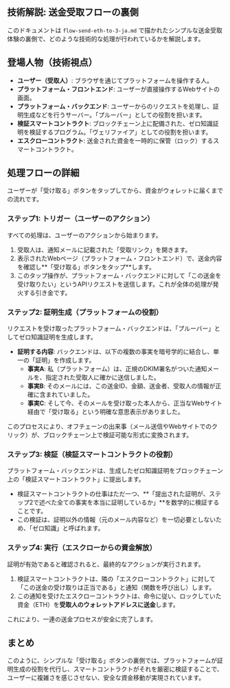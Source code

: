 ## 技術解説: 送金受取フローの裏側

このドキュメントは `flow-send-eth-to-3-ja.md` で描かれたシンプルな送金受取体験の裏側で、どのような技術的な処理が行われているかを解説します。

## 登場人物（技術視点）

*   **ユーザー（受取人）**: ブラウザを通じてプラットフォームを操作する人。
*   **プラットフォーム・フロントエンド**: ユーザーが直接操作するWebサイトの画面。
*   **プラットフォーム・バックエンド**: ユーザーからのリクエストを処理し、証明生成などを行うサーバー。「プルーバー」としての役割を担います。
*   **検証スマートコントラクト**: ブロックチェーン上に配備された、ゼロ知識証明を検証するプログラム。「ヴェリファイア」としての役割を担います。
*   **エスクローコントラクト**: 送金された資金を一時的に保管（ロック）するスマートコントラクト。

## 処理フローの詳細

ユーザーが「受け取る」ボタンをタップしてから、資金がウォレットに届くまでの流れです。

### ステップ1: トリガー（ユーザーのアクション）

すべての処理は、ユーザーのアクションから始まります。

1.  受取人は、通知メールに記載された「受取リンク」を開きます。
2.  表示されたWebページ（プラットフォーム・フロントエンド）で、送金内容を確認し**「受け取る」ボタンをタップ**します。
3.  このタップ操作が、プラットフォーム・バックエンドに対して「この送金を受け取りたい」というAPIリクエストを送信します。これが全体の処理が発火する引き金です。

### ステップ2: 証明生成（プラットフォームの役割）

リクエストを受け取ったプラットフォーム・バックエンドは、「プルーバー」としてゼロ知識証明を生成します。

*   **証明する内容**: バックエンドは、以下の複数の事実を暗号学的に結合し、単一の「証明」を作成します。
    *   **事実A**: 私（プラットフォーム）は、正規のDKIM署名がついた通知メールを、指定された受取人に確かに送信しました。
    *   **事実B**: そのメールには、この送金ID、金額、送金者、受取人の情報が正確に含まれていました。
    *   **事実C**: そして今、そのメールを受け取った本人から、正当なWebサイト経由で「受け取る」という明確な意思表示がありました。

このプロセスにより、オフチェーンの出来事（メール送信やWebサイトでのクリック）が、ブロックチェーン上で検証可能な形式に変換されます。

### ステップ3: 検証（検証スマートコントラクトの役割）

プラットフォーム・バックエンドは、生成したゼロ知識証明をブロックチェーン上の「検証スマートコントラクト」に提出します。

*   検証スマートコントラクトの仕事はただ一つ、**「提出された証明が、ステップ2で述べた全ての事実を本当に証明しているか」**を数学的に検証することです。
*   この検証は、証明以外の情報（元のメール内容など）を一切必要としないため、「ゼロ知識」と呼ばれます。

### ステップ4: 実行（エスクローからの資金解放）

証明が有効であると確認されると、最終的なアクションが実行されます。

1.  検証スマートコントラクトは、隣の「エスクローコントラクト」に対して「この送金の受け取りは正当である」と通知（関数を呼び出し）します。
2.  この通知を受けたエスクローコントラクトは、命令に従い、ロックしていた資金（ETH）を**受取人のウォレットアドレスに送金**します。

これにより、一連の送金プロセスが安全に完了します。

## まとめ

このように、シンプルな「受け取る」ボタンの裏側では、プラットフォームが証明生成の役割を代行し、スマートコントラクトがそれを厳密に検証することで、ユーザーに複雑さを感じさせない、安全な資金移動が実現されています。
